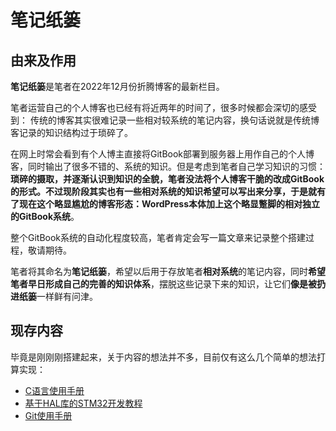 # 笔记纸篓

## 由来及作用

**笔记纸篓**是笔者在2022年12月份折腾博客的最新栏目。

笔者运营自己的个人博客也已经有将近两年的时间了，很多时候都会深切的感受到：
传统的博客其实很难记录一些相对较系统的笔记内容，换句话说就是传统博客记录的知识结构过于琐碎了。

在网上时常会看到有个人博主直接将GitBook部署到服务器上用作自己的个人博客，同时输出了很多不错的、系统的知识。但是考虑到笔者自己学习知识的习惯：**琐碎的摄取，并逐渐认识到知识的全貌，**笔者没法将个人博客干脆的改成GitBook的形式。不过现阶段其实也有一些相对系统的知识希望可以写出来分享，于是就有了现在这个略显尴尬的博客形态：**WordPress本体**加上这个略显蹩脚的相对独立的**GitBook系统**。

整个GitBook系统的自动化程度较高，笔者肯定会写一篇文章来记录整个搭建过程，敬请期待。

笔者将其命名为**笔记纸篓**，希望以后用于存放笔者**相对系统**的笔记内容，同时**希望笔者早日形成自己的完善的知识体系**，摆脱这些记录下来的知识，让它们**像是被扔进纸篓**一样鲜有问津。

## 现存内容

毕竟是刚刚刚搭建起来，关于内容的想法并不多，目前仅有这么几个简单的想法打算实现：

* [C语言使用手册]()
* [基于HAL库的STM32开发教程]()
* [Git使用手册]()

